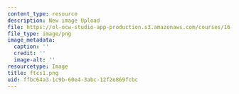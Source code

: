 ```yaml
---
content_type: resource
description: New image Upload
file: https://ol-ocw-studio-app-production.s3.amazonaws.com/courses/16-90-computational-methods-in-aerospace-engineering-spring-2014/ffbc64a31c9b60e43abc12f2e869fcbc_ftcs1.png
file_type: image/png
image_metadata:
  caption: ''
  credit: ''
  image-alt: ''
resourcetype: Image
title: ftcs1.png
uid: ffbc64a3-1c9b-60e4-3abc-12f2e869fcbc
---
```

